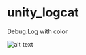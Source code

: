 # unity_logcat
Debug.Log with color

![alt text](https://2.pik.vn/201954f01bf7-3ee9-4793-b35d-af9d2411e9be.png)

